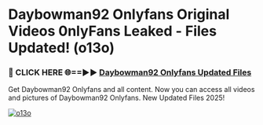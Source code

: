 # Daybowman92 Onlyfans Original Videos 0nlyFans Leaked - Files Updated! (o13o)

<h3>🔴 CLICK HERE 🌐==►► <a href="https://tinyurl.com/ehrbuxhb" rel="nofollow">Daybowman92 Onlyfans Updated Files</a></h3>

Get Daybowman92 Onlyfans and all content. Now you can access all videos and pictures of Daybowman92 Onlyfans. New Updated Files 2025!

[![o13o](https://i.imgur.com/lVYEuWS.gif)](https://tinyurl.com/ehrbuxhb)
